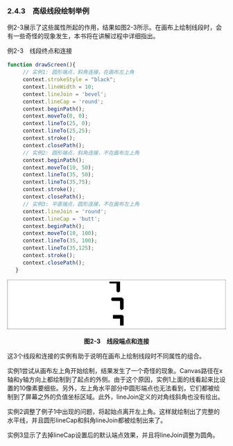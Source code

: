 ### 2.4.3　高级线段绘制举例

例2-3展示了这些属性所起的作用，结果如图2-3所示。在画布上绘制线段时，会有一些奇怪的现象发生，本书将在讲解过程中详细指出。

例2-3　线段终点和连接

```javascript
function drawScreen(){
　　　// 实例1: 圆形端点，斜角连接，在画布左上角
　　　context.strokeStyle = "black"; 
　　　context.lineWidth = 10;
　　　context.lineJoin = 'bevel';
　　　context.lineCap = 'round';
　　　context.beginPath();
　　　context.moveTo(0, 0);
　　　context.lineTo(25, 0);
　　　context.lineTo(25,25);
　　　context.stroke();
　　　context.closePath();
　　　// 实例2: 圆形端点，斜角连接，不在画布左上角
　　　context.beginPath();
　　　context.moveTo(10, 50);
　　　context.lineTo(35, 50);
　　　context.lineTo(35,75);
　　　context.stroke();
　　　context.closePath();
　　　// 实例3: 平直端点，圆形连接，不在画布左上角
　　　context.lineJoin = 'round';
　　　context.lineCap = 'butt';
　　　context.beginPath();
　　　context.moveTo(10, 100);
　　　context.lineTo(35, 100);
　　　context.lineTo(35,125);
　　　context.stroke();
　　　context.closePath();
　 }
```

![8.png](../images/8.png)
<center class="my_markdown"><b class="my_markdown">图2-3　线段端点和连接</b></center>

这3个线段和连接的实例有助于说明在画布上绘制线段时不同属性的组合。

实例1尝试从画布左上角开始绘制，结果发生了一个奇怪的现象。Canvas路径在x轴和y轴方向上都绘制到了起点的外侧。由于这个原因，实例1上面的线看起来比设置的10像素要细些。另外，左上角水平部分中圆形端点也无法看到，它们都被绘制到了屏幕之外的负值坐标区域。此外，lineJoin定义的对角线斜角也没有绘出。

实例2调整了例子1中出现的问题，将起始点离开左上角。这样就绘制出了完整的水平线，并且圆形lineCap和斜角lineJoin都被绘制出来了。

实例3显示了去掉lineCap设置后的默认端点效果，并且将lineJoin调整为圆角。

